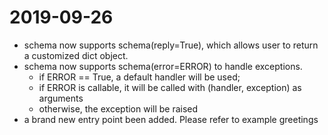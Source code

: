 # 2019-09-26

- schema now supports schema(reply=True), which allows user to return a customized dict object.
- schema now supports schema(error=ERROR) to handle exceptions.
  - if ERROR == True, a default handler will be used;
  - if ERROR is callable, it will be called with (handler, exception) as arguments
  - otherwise, the exception will be raised
- a brand new entry point been added. Please refer to example greetings
